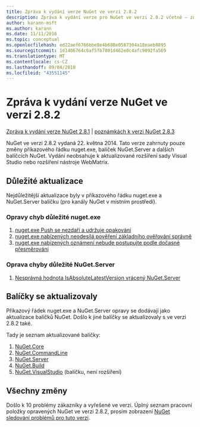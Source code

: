 ```yaml
---
title: Zpráva k vydání verze NuGet ve verzi 2.8.2
description: Zpráva k vydání verze pro NuGet ve verzi 2.8.2 včetně – známé problémy, opravy chyb, nové funkce a chcete.
author: karann-msft
ms.author: karann
ms.date: 11/11/2016
ms.topic: conceptual
ms.openlocfilehash: ed22aef6766bbe8e4b688e0587304a18eaeb8895
ms.sourcegitcommit: 1d1406764c6af5fb7801d462e0c4afc9092fa569
ms.translationtype: MT
ms.contentlocale: cs-CZ
ms.lasthandoff: 09/04/2018
ms.locfileid: "43551145"
---
```

# <a name="nuget-282-release-notes"></a>Zpráva k vydání verze NuGet ve verzi 2.8.2

[Zpráva k vydání verze NuGet 2.8.1](../release-notes/nuget-2.8.1.md) | [poznámkách k verzi NuGet 2.8.3](../release-notes/nuget-2.8.3.md)

NuGet ve verzi 2.8.2 vydaná 22. května 2014.  Tato verze zahrnuty pouze změny příkazového řádku nuget.exe, balíček NuGet.Server a dalších balíčcích NuGet.  Vydání neobsahuje k aktualizované rozšíření sady Visual Studio nebo rozšíření nástroje WebMatrix.

## <a name="notable-updates"></a>Důležité aktualizace

Nejdůležitější aktualizace byly v příkazového řádku nuget.exe a NuGet.Server balíčku (pro kanály NuGet v místním prostředí).

### <a name="important-nugetexe-bug-fixes"></a>Opravy chyb důležité nuget.exe

1. [nuget.exe Push se nezdaří a udržuje opakování](https://nuget.codeplex.com/workitem/4000)
1. [nuget.exe nabízených neodesílá pověření základního ověřování správně](https://nuget.codeplex.com/workitem/4109)
1. [nuget.exe nabízených oznámení nebude postupujte podle dočasné přesměrování](https://nuget.codeplex.com/workitem/4050)

### <a name="important-nugetserver-bug-fix"></a>Oprava chyby důležité NuGet.Server

1. [Nesprávná hodnota IsAbsoluteLatestVersion vrácený NuGet.Server](https://nuget.codeplex.com/workitem/4147)

## <a name="packages-updated"></a>Balíčky se aktualizovaly

Příkazový řádek nuget.exe a NuGet.Server opravy se dodávají jako aktualizace balíčků NuGet.  Došlo k jiné balíčky se aktualizovaly s ve verzi 2.8.2 také.

Tady je seznam aktualizované balíčky:

1. [NuGet.Core](https://www.nuget.org/packages/NuGet.Core/)
1. [NuGet.CommandLine](https://www.nuget.org/packages/NuGet.CommandLine/)
1. [NuGet.Server](https://www.nuget.org/packages/NuGet.Server/)
1. [NuGet.Build](https://www.nuget.org/packages/NuGet.Build/)
1. [NuGet.VisualStudio](https://www.nuget.org/packages/NuGet.VisualStudio/) (balíčku, není rozšíření)

## <a name="all-changes"></a>Všechny změny
Došlo k 10 problémy zákazníky a vyřešené ve verzi. Úplný seznam pracovní položky opravených NuGet ve verzi 2.8.2, prosím zobrazení [NuGet sledování problémů pro tuto verzi](https://nuget.codeplex.com/workitem/list/advanced?keyword=&status=All&type=All&priority=All&release=NuGet%202.8.2&assignedTo=All&component=All&sortField=LastUpdatedDate&sortDirection=Descending&page=0&reasonClosed=All).
